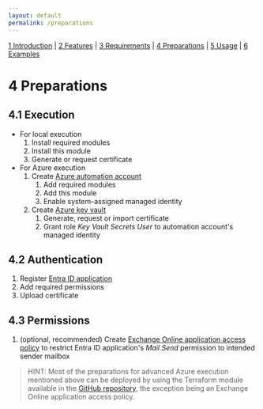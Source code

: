 ```yaml
---
layout: default
permalink: /preparations
---
```


[1 Introduction](/azure-ad-license-status/) \| [2 Features](/azure-ad-license-status/features) \| [3 Requirements](/azure-ad-license-status/requirements) \| [4 Preparations](/azure-ad-license-status/preparations) \| [5 Usage](/azure-ad-license-status/usage) \| [6 Examples](/azure-ad-license-status/examples)

# 4 Preparations

## 4.1 Execution

- For local execution
  1. Install required modules
  2. Install this module
  3. Generate or request certificate
- For Azure execution
  1. Create [Azure automation account](https://learn.microsoft.com/azure/automation/automation-create-standalone-account)
     1. Add required modules
     2. Add this module
     3. Enable system-assigned managed identity
  2. Create [Azure key vault](https://learn.microsoft.com/azure/key-vault/general/quick-create-portal)
     1. Generate, request or import certificate
     2. Grant role _Key Vault Secrets User_ to automation account's managed identity

## 4.2 Authentication

1. Register [Entra ID application](https://learn.microsoft.com/entra/identity-platform/quickstart-register-app)
2. Add required permissions
3. Upload certificate

## 4.3 Permissions

1. (optional, recommended) Create [Exchange Online application access policy](https://learn.microsoft.com/graph/auth-limit-mailbox-access) to restrict Entra ID application's _Mail.Send_ permission to intended sender mailbox

> HINT: Most of the preparations for advanced Azure execution mentioned above can be deployed by using the Terraform module available in the [GitHub repository](https://github.com/DMoenks/azure-ad-license-status), the exception being an Exchange Online application access policy.
